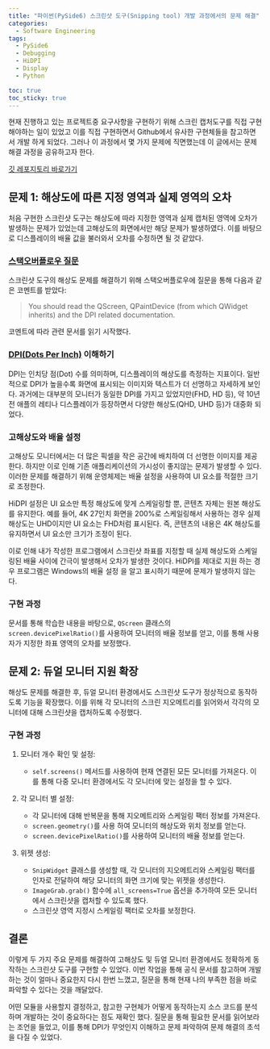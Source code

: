 ```yaml
---
title: "파이썬(PySide6) 스크린샷 도구(Snipping tool) 개발 과정에서의 문제 해결"
categories:
  - Software Engineering
tags:
  - PySide6
  - Debugging
  - HiDPI
  - Display
  - Python

toc: true
toc_sticky: true
---
```

현재 진행하고 있는 프로젝트중 요구사항을 구현하기 위해 스크린 캡처도구를 직접 구현해야하는 일이 있었고 이를 직접 구현하면서 Github에서 유사한 구현체들을 참고하면서 개발 하게 되었다. 그러나 이 과정에서 몇 가지 문제에 직면했는데 이 글에서는 문제 해결 과정을 공유하고자 한다.

[깃 레포지토리 바로가기](https://github.com/sungbinlee/snipping-tool)

## 문제 1: 해상도에 따른 지정 영역과 실제 영역의 오차

처음 구현한 스크린샷 도구는 해상도에 따라 지정한 영역과 실제 캡처된 영역에 오차가 발생하는 문제가 있었는데 고해상도의 화면에서만 해당 문제가 발생하였다. 이를 바탕으로 디스플레이의 배율 값을 불러와서 오차를 수정하면 될 것 같았다.

### [스택오버플로우 질문](https://stackoverflow.com/questions/78568755/pyside-snipping-tool-coordinates-mismatch-due-to-monitor-scaling-and-dual-monito)

 스크린샷 도구의 해상도 문제를 해결하기 위해 스택오버플로우에 질문을 통해 다음과 같은 코멘트를 받았다:

 > You should read the QScreen, QPaintDevice (from which QWidget inherits) and the DPI related documentation.
 

 코멘트에 따라 관련 문서를 읽기 시작했다. 

### [DPI(Dots Per Inch)](https://doc.qt.io/qt-6/highdpi.html) 이해하기

DPI는 인치당 점(Dot) 수를 의미하며, 디스플레이의 해상도를 측정하는 지표이다. 일반적으로 DPI가 높을수록 화면에 표시되는 이미지와 텍스트가 더 선명하고 자세하게 보인다. 과거에는 대부분의 모니터가 동일한 DPI를 가지고 있었지만(FHD, HD 등), 약 10년 전 애플의 레티나 디스플레이가 등장하면서 다양한 해상도(QHD, UHD 등)가 대중화 되었다.

### 고해상도와 배율 설정
고해상도 모니터에서는 더 많은 픽셀을 작은 공간에 배치하여 더 선명한 이미지를 제공한다. 하지만 이로 인해 기존 애플리케이션의 가시성이 좋지않는 문제가 발생할 수 있다. 이러한 문제를 해결하기 위해 운영체제는 배율 설정을 사용하여 UI 요소를 적절한 크기로 조정한다.

HiDPI 설정은 UI 요소만 특정 해상도에 맞게 스케일링할 뿐, 콘텐츠 자체는 원본 해상도를 유지한다. 예를 들어, 4K 27인치 화면을 200%로 스케일링해서 사용하는 경우 실제 해상도는 UHD이지만 UI 요소는 FHD처럼 표시된다. 즉, 콘텐츠의 내용은 4K 해상도를 유지하면서 UI 요소만 크기가 조정이 된다.

이로 인해 내가 작성한 프로그램에서 스크린샷 좌표를 지정할 때 실제 해상도와 스케일링된 배율 사이에 간극이 발생해서 오차가 발생한 것이다. HiDPI를 제대로 지원 하는 경우 프로그램은 Windows의 배율 설정 을 알고 표시하기 때문에 문제가 발생하지 않는다.

### 구현 과정

문서를 통해 학습한 내용을 바탕으로, `QScreen` 클래스의 `screen.devicePixelRatio()`를 사용하여 모니터의 배율 정보를 얻고, 이를 통해 사용자가 지정한 좌표 영역의 오차를 보정했다.

## 문제 2: 듀얼 모니터 지원 확장

해상도 문제를 해결한 후, 듀얼 모니터 환경에서도 스크린샷 도구가 정상적으로 동작하도록 기능을 확장했다. 이를 위해 각 모니터의 스크린 지오메트리를 읽어와서 각각의 모니터에 대해 스크린샷을 캡처하도록 수정했다.

### 구현 과정

1. 모니터 개수 확인 및 설정:
   - `self.screens()` 메서드를 사용하여 현재 연결된 모든 모니터를 가져온다. 이를 통해 다중 모니터 환경에서도 각 모니터에 맞는 설정을 할 수 있다.

2. 각 모니터 별 설정:
   - 각 모니터에 대해 반복문을 통해 지오메트리와 스케일링 팩터 정보를 가져온다.
   - `screen.geometry()`를 사용 하여 모니터의 해상도와 위치 정보를 얻는다.
   - `screen.devicePixelRatio()`를 사용하여 모니터의 배율 정보를 얻는다.
     
3. 위젯 생성:
   - `SnipWidget` 클래스를 생성할 때, 각 모니터의 지오메트리와 스케일링 팩터를 인자로 전달하여 해당 모니터의 화면 크기에 맞는 위젯을 생성한다.
   - `ImageGrab.grab()` 함수에 `all_screens=True` 옵션을 추가하여 모든 모니터에서 스크린샷을 캡처할 수 있도록 했다.
   - 스크린샷 영역 지정시 스케일링 팩터로 오차를 보정한다.

## 결론

이렇게 두 가지 주요 문제를 해결하여 고해상도 및 듀얼 모니터 환경에서도 정확하게 동작하는 스크린샷 도구를 구현할 수 있었다. 이번 작업을 통해 공식 문서를 참고하며 개발하는 것이 얼마나 중요한지 다시 한번 느꼈고, 질문을 통해 현재 나의 부족한 점을 바로 파악할 수 있다는 것을 깨달았다. 

어떤 모듈을 사용할지 결정하고, 참고한 구현체가 어떻게 동작하는지 소스 코드를 분석하며 개발하는 것이 중요하다는 점도 재확인 했다. 질문을 통해 필요한 문서를 읽어보라는 조언을 들었고, 이를 통해 DPI가 무엇인지 이해하고 문제 파악하여 문제 해결의 초석을 다질 수 있었다.
